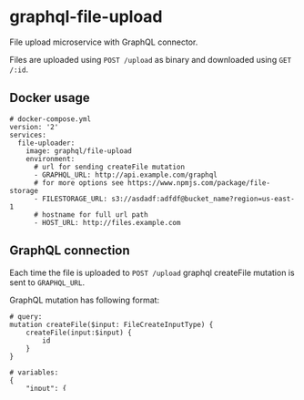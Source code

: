 # graphql-file-upload

File upload microservice with GraphQL connector.

Files are uploaded using `POST /upload` as binary and downloaded using `GET /:id`.

## Docker usage

```
# docker-compose.yml
version: '2'
services:
  file-uploader:
    image: graphql/file-upload
    environment:
      # url for sending createFile mutation
      - GRAPHQL_URL: http://api.example.com/graphql
      # for more options see https://www.npmjs.com/package/file-storage
      - FILESTORAGE_URL: s3://asdadf:adfdf@bucket_name?region=us-east-1
      # hostname for full url path
      - HOST_URL: http://files.example.com
```

## GraphQL connection

Each time the file is uploaded to `POST /upload` graphql createFile mutation is sent to `GRAPHQL_URL`.

GraphQL mutation has following format:

```
# query:
mutation createFile($input: FileCreateInputType) {
    createFile(input:$input) {
        id
    }
}

# variables:
{
    "input": {
        uid: "abcdefafdsdfs",
        size: 123, # from request.headers['content-length']
        contentType: "image/jpg", # from request.headers['content-type']
        url: "http://files.example.com/abcdefafdsdfs"
    }
}
```

You can also add input variables using query string:

```
# POST /upload?blah=foo => variables:
{
    "input": {
        "blah":"foo",
        "uid": "abcdefafdsdfs",
        "size": 123, # from request.headers['content-length']
        "contentType": "image/jpg", # from request.headers['content-type']
        "url": "http://files.example.com/abcdefafdsdfs"
    }
}
```
